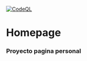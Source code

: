 [![CodeQL](https://github.com/rtallarr/rtallarr.github.io/actions/workflows/github-code-scanning/codeql/badge.svg)](https://github.com/rtallarr/rtallarr.github.io/actions/workflows/github-code-scanning/codeql)
# Homepage

### Proyecto pagina personal

